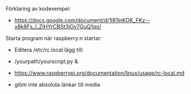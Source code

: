 Förklaring av kodexempel: 
* https://docs.google.com/document/d/1l81lnKOK_FKz--x8k8Fs_I_ZIHYrCBSt3jOv7GuQ1qo/


Starta program när raspberry:n startar: 
* Editera /etc/rc.local lägg till: 
* /yourpath/yourscript.py &

* https://www.raspberrypi.org/documentation/linux/usage/rc-local.md

* glöm inte absoluta länkar till media
